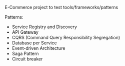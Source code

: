 E-Commerce project to test tools/frameworks/patterns

Patterns:
- Service Registry and Discovery 
- API Gateway
- CQRS (Command Query Responsibility Segregation) 
- Database per Service 
- Event-driven Architecture 
- Saga Pattern 
- Circuit breaker 
